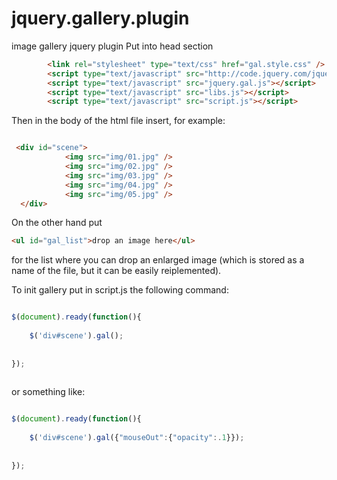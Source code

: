 jquery.gallery.plugin
=====================

image gallery jquery plugin
Put into head section 
```html
        <link rel="stylesheet" type="text/css" href="gal.style.css" />
        <script type="text/javascript" src="http://code.jquery.com/jquery-2.0.3.js"></script>
        <script type="text/javascript" src="jquery.gal.js"></script>
        <script type="text/javascript" src="libs.js"></script>
        <script type="text/javascript" src="script.js"></script>
```

Then in the body of the html file insert, for example:

```html

 <div id="scene">
            <img src="img/01.jpg" />
            <img src="img/02.jpg" />
            <img src="img/03.jpg" />
            <img src="img/04.jpg" />
            <img src="img/05.jpg" />
  </div>

```

On the other hand put

```html
<ul id="gal_list">drop an image here</ul>
```
for the list where you can drop an enlarged image (which is stored as a name of the file, but it can be easily
reiplemented). 

To init gallery put in script.js the following command:


```javascript

$(document).ready(function(){
    
    $('div#scene').gal();
    
    
});
    
```




or something like:
```javascript

$(document).ready(function(){
    
    $('div#scene').gal({"mouseOut":{"opacity":.1}});
    
    
});
    
```


